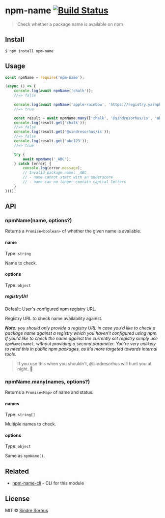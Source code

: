 # npm-name [![Build Status](https://travis-ci.org/sindresorhus/npm-name.svg?branch=master)](https://travis-ci.org/sindresorhus/npm-name)

> Check whether a package name is available on npm


## Install

```
$ npm install npm-name
```


## Usage

```js
const npmName = require('npm-name');

(async () => {
	console.log(await npmName('chalk'));
	//=> false
	
	console.log(await npmName('apple-rainbow', 'https://registry.yarnpkg.com'));
	//=> true

	const result = await npmName.many(['chalk', '@sindresorhus/is', 'abc123']);
	console.log(result.get('chalk'));
	//=> false
	console.log(result.get('@sindresorhus/is'));
	//=> false
	console.log(result.get('abc123'));
	//=> true

	try {
		await npmName('_ABC');
	} catch (error) {
		console.log(error.message);
		// Invalid package name: _ABC
		// - name cannot start with an underscore
		// - name can no longer contain capital letters
	}
})();
```


## API

### npmName(name, options?)

Returns a `Promise<boolean>` of whether the given name is available.

#### name

Type: `string`

Name to check.

#### options

Type: `object`

##### registryUrl

Default: User's configured npm registry URL.

Registry URL to check name availability against.

_**Note:** you should only provide a registry URL in case you'd like to check a package name against a registry which you haven't configured using npm. If you'd like to check the name against the currently set registry simply use `npmName(name)`, without providing a second parameter. You're very unlikely to need this in public npm packages, as it's more targeted towards internal tools._

> If you use this when you shouldn't, @sindresorhus will hunt you at night. 🤫

### npmName.many(names, options?)

Returns a `Promise<Map>` of name and status.

#### names

Type: `string[]`

Multiple names to check.

#### options

Type: `object`

Same as `npmName()`.


## Related

- [npm-name-cli](https://github.com/sindresorhus/npm-name-cli) - CLI for this module


## License

MIT © [Sindre Sorhus](https://sindresorhus.com)
